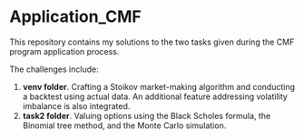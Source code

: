 # Application_CMF

This repository contains my solutions to the two tasks given during the CMF program application process.

The challenges include:

1. **venv folder**. Crafting a Stoikov market-making algorithm and conducting a backtest using actual data. An additional feature addressing volatility imbalance is also integrated.
2. **task2 folder**. Valuing options using the Black Scholes formula, the Binomial tree method, and the Monte Carlo simulation.
